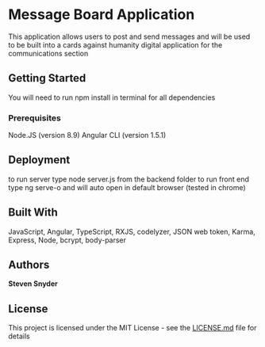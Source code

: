 # Message Board Application 
This application allows users to post and send messages and will be used to be built into a cards against humanity digital application for the communications section 


## Getting Started
You will need to run npm install in terminal for all dependencies

### Prerequisites

Node.JS (version 8.9)
Angular CLI (version 1.5.1)

## Deployment
to run server type node server.js from the backend folder 
to run front end type ng serve-o and will auto open in default browser (tested in chrome)


## Built With

JavaScript,
Angular,
TypeScript,
RXJS,
codelyzer,
JSON web token,
Karma,
Express,
Node,
bcrypt,
body-parser

## Authors

**Steven Snyder**

## License

This project is licensed under the MIT License - see the [LICENSE.md](LICENSE.md) file for details
